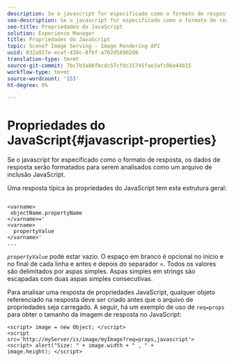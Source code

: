 ```yaml
---
description: Se o javascript for especificado como o formato de resposta, os dados de resposta serão formatados para serem analisados como um arquivo de inclusão JavaScript.
seo-description: Se o javascript for especificado como o formato de resposta, os dados de resposta serão formatados para serem analisados como um arquivo de inclusão JavaScript.
seo-title: Propriedades do JavaScript
solution: Experience Manager
title: Propriedades do JavaScript
topic: Scene7 Image Serving - Image Rendering API
uuid: 832a927e-ecaf-438c-8fbf-a702d58902d8
translation-type: tm+mt
source-git-commit: 7bc7b3a86fbcdc57cfdc31745fae3afc06e44b15
workflow-type: tm+mt
source-wordcount: '153'
ht-degree: 0%

---
```



# Propriedades do JavaScript{#javascript-properties}

Se o javascript for especificado como o formato de resposta, os dados de resposta serão formatados para serem analisados como um arquivo de inclusão JavaScript.

Uma resposta típica às propriedades do JavaScript tem esta estrutura geral:

```
           
<varname> 
 objectName.propertyName 
</varname>=' 
<varname>
  propertyValue 
</varname>' 
...
```

*`propertyValue`* pode estar vazio. O espaço em branco é opcional no início e no final de cada linha e antes e depois do separador =. Todos os valores são delimitados por aspas simples. Aspas simples em strings são escapadas com duas aspas simples consecutivas.

Para analisar uma resposta de propriedades JavaScript, qualquer objeto referenciado na resposta deve ser criado antes que o arquivo de propriedades seja carregado. A seguir, há um exemplo de uso de `req=props` para obter o tamanho da imagem de resposta no JavaScript:

```
<script> image = new Object; </script> 
<script 
src='http://myServer/is/image/myImage?req=props,javascript'> 
<script> alert("Size: " + image.width + " , " + 
image.height); </script>
```

